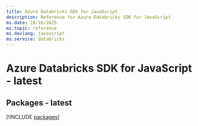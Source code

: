 ```yaml
---
title: Azure Databricks SDK for JavaScript
description: Reference for Azure Databricks SDK for JavaScript
ms.date: 10/16/2025
ms.topic: reference
ms.devlang: javascript
ms.service: databricks
---
```

# Azure Databricks SDK for JavaScript - latest
## Packages - latest
[!INCLUDE [packages](databricks-index.md)]